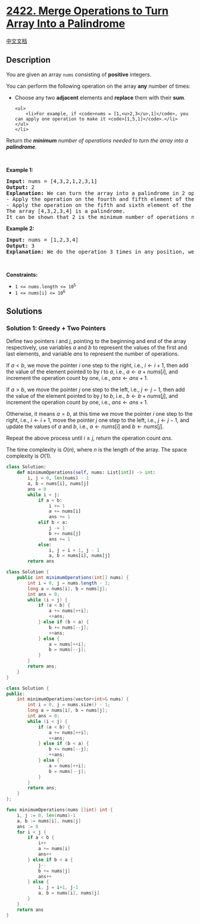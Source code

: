 # [2422. Merge Operations to Turn Array Into a Palindrome](https://leetcode.com/problems/merge-operations-to-turn-array-into-a-palindrome)

[中文文档](./solution/2400-2499/2422.Merge%20Operations%20to%20Turn%20Array%20Into%20a%20Palindrome/README.md)

<!-- tags:Greedy,Array,Two Pointers -->

## Description

<p>You are given an array <code>nums</code> consisting of <strong>positive</strong> integers.</p>

<p>You can perform the following operation on the array <strong>any</strong> number of times:</p>

<ul>
	<li>Choose any two <strong>adjacent</strong> elements and <strong>replace</strong> them with their <strong>sum</strong>.

    <ul>
    	<li>For example, if <code>nums = [1,<u>2,3</u>,1]</code>, you can apply one operation to make it <code>[1,5,1]</code>.</li>
    </ul>
    </li>

</ul>

<p>Return <em>the <strong>minimum</strong> number of operations needed to turn the array into a <strong>palindrome</strong></em>.</p>

<p>&nbsp;</p>
<p><strong class="example">Example 1:</strong></p>

<pre>
<strong>Input:</strong> nums = [4,3,2,1,2,3,1]
<strong>Output:</strong> 2
<strong>Explanation:</strong> We can turn the array into a palindrome in 2 operations as follows:
- Apply the operation on the fourth and fifth element of the array, nums becomes equal to [4,3,2,<strong><u>3</u></strong>,3,1].
- Apply the operation on the fifth and sixth element of the array, nums becomes equal to [4,3,2,3,<strong><u>4</u></strong>].
The array [4,3,2,3,4] is a palindrome.
It can be shown that 2 is the minimum number of operations needed.
</pre>

<p><strong class="example">Example 2:</strong></p>

<pre>
<strong>Input:</strong> nums = [1,2,3,4]
<strong>Output:</strong> 3
<strong>Explanation:</strong> We do the operation 3 times in any position, we obtain the array [10] at the end which is a palindrome.
</pre>

<p>&nbsp;</p>
<p><strong>Constraints:</strong></p>

<ul>
	<li><code>1 &lt;= nums.length &lt;= 10<sup>5</sup></code></li>
	<li><code>1 &lt;= nums[i] &lt;= 10<sup>6</sup></code></li>
</ul>

## Solutions

### Solution 1: Greedy + Two Pointers

Define two pointers $i$ and $j$, pointing to the beginning and end of the array respectively, use variables $a$ and $b$ to represent the values of the first and last elements, and variable $ans$ to represent the number of operations.

If $a < b$, we move the pointer $i$ one step to the right, i.e., $i \leftarrow i + 1$, then add the value of the element pointed to by $i$ to $a$, i.e., $a \leftarrow a + nums[i]$, and increment the operation count by one, i.e., $ans \leftarrow ans + 1$.

If $a > b$, we move the pointer $j$ one step to the left, i.e., $j \leftarrow j - 1$, then add the value of the element pointed to by $j$ to $b$, i.e., $b \leftarrow b + nums[j]$, and increment the operation count by one, i.e., $ans \leftarrow ans + 1$.

Otherwise, it means $a = b$, at this time we move the pointer $i$ one step to the right, i.e., $i \leftarrow i + 1$, move the pointer $j$ one step to the left, i.e., $j \leftarrow j - 1$, and update the values of $a$ and $b$, i.e., $a \leftarrow nums[i]$ and $b \leftarrow nums[j]$.

Repeat the above process until $i \ge j$, return the operation count $ans$.

The time complexity is $O(n)$, where $n$ is the length of the array. The space complexity is $O(1)$.

<!-- tabs:start -->

```python
class Solution:
    def minimumOperations(self, nums: List[int]) -> int:
        i, j = 0, len(nums) - 1
        a, b = nums[i], nums[j]
        ans = 0
        while i < j:
            if a < b:
                i += 1
                a += nums[i]
                ans += 1
            elif b < a:
                j -= 1
                b += nums[j]
                ans += 1
            else:
                i, j = i + 1, j - 1
                a, b = nums[i], nums[j]
        return ans
```

```java
class Solution {
    public int minimumOperations(int[] nums) {
        int i = 0, j = nums.length - 1;
        long a = nums[i], b = nums[j];
        int ans = 0;
        while (i < j) {
            if (a < b) {
                a += nums[++i];
                ++ans;
            } else if (b < a) {
                b += nums[--j];
                ++ans;
            } else {
                a = nums[++i];
                b = nums[--j];
            }
        }
        return ans;
    }
}
```

```cpp
class Solution {
public:
    int minimumOperations(vector<int>& nums) {
        int i = 0, j = nums.size() - 1;
        long a = nums[i], b = nums[j];
        int ans = 0;
        while (i < j) {
            if (a < b) {
                a += nums[++i];
                ++ans;
            } else if (b < a) {
                b += nums[--j];
                ++ans;
            } else {
                a = nums[++i];
                b = nums[--j];
            }
        }
        return ans;
    }
};
```

```go
func minimumOperations(nums []int) int {
	i, j := 0, len(nums)-1
	a, b := nums[i], nums[j]
	ans := 0
	for i < j {
		if a < b {
			i++
			a += nums[i]
			ans++
		} else if b < a {
			j--
			b += nums[j]
			ans++
		} else {
			i, j = i+1, j-1
			a, b = nums[i], nums[j]
		}
	}
	return ans
}
```

<!-- tabs:end -->

<!-- end -->
